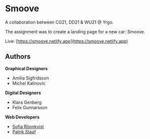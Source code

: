 # Smoove

A collaboration between CG21, DD21 & WU21 @ Yrgo.

The assignment was to create a landing page for a new car: Smoove.

Live: [https://smoove.netlify.app](https://smoove.netlify.app)


## Authors

**Graphical Designers**
- Amilia Sigfridsson
- Michel Kalinovic

**Digital Designers**
- Klara Genberg
- Felix Gunnarsson

**Web Developers**
- [Sofia Rönnkvist](https://github.com/sofiaronnkvist)
- [Patrik Staaf](https://github.com/patrikstaaf)
